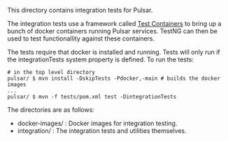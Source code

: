<!--

    Licensed to the Apache Software Foundation (ASF) under one
    or more contributor license agreements.  See the NOTICE file
    distributed with this work for additional information
    regarding copyright ownership.  The ASF licenses this file
    to you under the Apache License, Version 2.0 (the
    "License"); you may not use this file except in compliance
    with the License.  You may obtain a copy of the License at

      http://www.apache.org/licenses/LICENSE-2.0

    Unless required by applicable law or agreed to in writing,
    software distributed under the License is distributed on an
    "AS IS" BASIS, WITHOUT WARRANTIES OR CONDITIONS OF ANY
    KIND, either express or implied.  See the License for the
    specific language governing permissions and limitations
    under the License.

-->

This directory contains integration tests for Pulsar.

The integration tests use a framework called [Test Containers](https://www.testcontainers.org/) to bring up a bunch of docker containers running Pulsar services. TestNG can then be used to test functionallity against these containers.

The tests require that docker is installed and running. Tests will only run if the integrationTests system property is defined. To run the tests:
```shell
# in the top level directory
pulsar/ $ mvn install -DskipTests -Pdocker,-main # builds the docker images
...
pulsar/ $ mvn -f tests/pom.xml test -DintegrationTests
```

The directories are as follows:

- docker-images/ : Docker images for integration testing.
- integration/ : The integration tests and utilities themselves.

